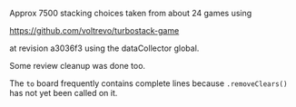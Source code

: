 Approx 7500 stacking choices taken from about 24 games using

https://github.com/voltrevo/turbostack-game

at revision a3036f3 using the dataCollector global.

Some review cleanup was done too.

The `to` board frequently contains complete lines because `.removeClears()` has not yet been called on it.
